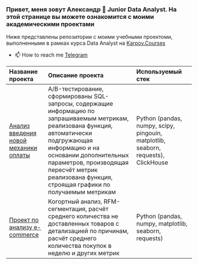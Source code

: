 ### Привет, меня зовут Александр 👋 Junior Data Analyst. На этой странице вы можете ознакомится с моими академическими проектами
Ниже представлены репозитории с моими учебными проектоми, выполненными в рамках курса Data Analyst на [Karpov.Courses](https://karpov.courses/)

- 📫 How to reach me [Telegram](https://t.me/quentinquarantino)

Название проекта | 	Описание проекта | 	Используемый стек
:----|:----------|:--------
[Анализ введения новой механики оплаты](https://github.com/alexandr111zzz/new_payment_mechanics/) | A/B-тестирование, сформированы SQL-запросы, содержащие информацию по запрашиваемым метрикам, реализована функция, автоматически подгружающая информацию и на основании дополнительных параметров, производящая пересчёт метрик реализована функция, строящая графики по получаемым метрикам | Python (pandas, numpy, scipy, pingouin, matplotlib, seaborn, requests), ClickHouse
[Проект по анализу e-commerce](https://github.com/alexandr111zzz/e-commerce-analysis/) | Когортный анализ, RFM-сегментация, расчёт среднего количества не доставленных товаров с детализацией по причинам, расчёт среднего количества покупок в неделю и других метрик | Python (pandas, numpy, matplotlib, seaborn, requests)
<!---
alexandr111zzz/alexandr111zzz is a ✨ special ✨ repository because its `README.md` (this file) appears on your GitHub profile.
You can click the Preview link to take a look at your changes.
--->
